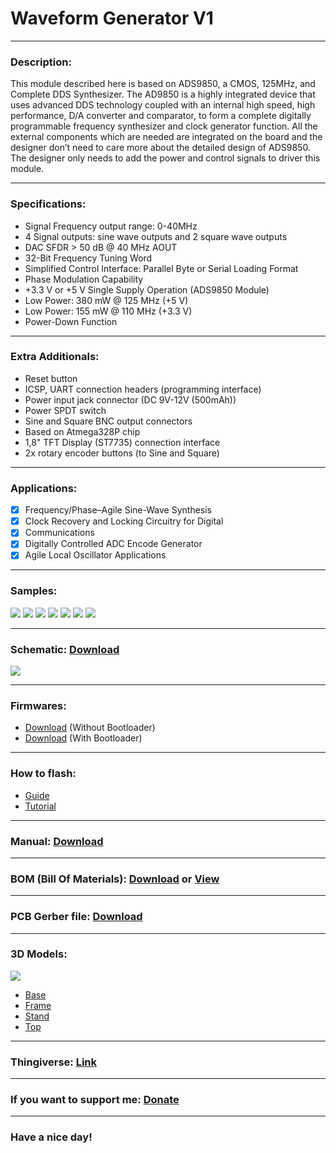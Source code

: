 # Waveform Generator V1

---

### Description:

This module described here is based on ADS9850, a CMOS, 125MHz, and Complete DDS Synthesizer. The AD9850 is a highly integrated device that uses advanced DDS technology coupled with an internal high speed, high performance, D/A converter and comparator, to form a complete digitally programmable frequency synthesizer and clock generator function. All the external components which are needed are integrated on the board and the designer don’t need to care more about the detailed design of ADS9850. The designer only needs to add the power and control signals to driver this module.

---

### Specifications:

- Signal Frequency output range: 0-40MHz
- 4 Signal outputs: sine wave outputs and 2 square wave outputs
- DAC SFDR > 50 dB @ 40 MHz AOUT
- 32-Bit Frequency Tuning Word
- Simplified Control Interface: Parallel Byte or Serial Loading Format
- Phase Modulation Capability
- +3.3 V or +5 V Single Supply Operation (ADS9850 Module)
- Low Power: 380 mW @ 125 MHz (+5 V)
- Low Power: 155 mW @ 110 MHz (+3.3 V)
- Power-Down Function

---

### Extra Additionals:

- Reset button
- ICSP, UART connection headers (programming interface)
- Power input jack connector (DC 9V-12V (500mAh))
- Power SPDT switch
- Sine and Square BNC output connectors
- Based on Atmega328P chip
- 1,8" TFT Display (ST7735) connection interface
- 2x rotary encoder buttons (to Sine and Square)

---

### Applications:

- [x] Frequency/Phase–Agile Sine-Wave Synthesis
- [x] Clock Recovery and Locking Circuitry for Digital
- [x] Communications
- [x] Digitally Controlled ADC Encode Generator
- [x] Agile Local Oscillator Applications

---

### Samples:

![](https://github.com/drcyberg/Waveform_Generator_V1/blob/master/pictures/3.jpg)
![](https://github.com/drcyberg/Waveform_Generator_V1/blob/master/pictures/2.jpg)
![](https://github.com/drcyberg/Waveform_Generator_V1/blob/master/pictures/1.jpg)
![](https://github.com/drcyberg/Waveform_Generator_V1/blob/master/pictures/1khz_si.jpg)
![](https://github.com/drcyberg/Waveform_Generator_V1/blob/master/pictures/1khz_sq.jpg)
![](https://github.com/drcyberg/Waveform_Generator_V1/blob/master/pictures/1mhz_si.jpg)
![](https://github.com/drcyberg/Waveform_Generator_V1/blob/master/pictures/1mhz_sq.jpg)

---

### Schematic: [Download](https://github.com/drcyberg/Waveform_Generator_V1/blob/master/pictures/waveform_generator.pdf "Download")

![](https://github.com/drcyberg/Waveform_Generator_V1/blob/master/pictures/waveform_generator-1.jpg)

---

### Firmwares:

- [Download](https://github.com/drcyberg/Waveform_Generator_V1/blob/master/firmware/wfg_v1.hex "Firmware") (Without Bootloader)
- [Download](https://github.com/drcyberg/Waveform_Generator_V1/blob/master/firmware/wfg_v1_with_bootloader.hex "Firmware") (With Bootloader)

---

### How to flash:

- [Guide](https://www.arduino.cc/en/Guide/ArduinoISP "Guide")
- [Tutorial](https://www.arduino.cc/en/tutorial/arduinoISP "Tutorial")

---

### Manual: [Download](https://github.com/drcyberg/Waveform_Generator_V1/blob/master/pictures/ad9850.pdf "Manual")

---

### BOM (Bill Of Materials): [Download](https://github.com/drcyberg/Waveform_Generator_V1/blob/master/pictures/waveform_generator.xlsx "Link") or [View](https://docs.zoho.eu/sheet/published.do?rid=4giszd4cce01cc18e43eeb01cfa9d0c18318f "View")

---

### PCB Gerber file: [Download](https://github.com/drcyberg/Waveform_Generator_V1/blob/master/manufacturing/wfg_v1.zip "Download")

---

### 3D Models:

![](https://github.com/drcyberg/Waveform_Generator_V1/blob/master/pictures/Assembled.jpg)

- [Base](https://github.com/drcyberg/Waveform_Generator_V1/blob/master/stl/base.stl "Base")
- [Frame](https://github.com/drcyberg/Waveform_Generator_V1/blob/master/stl/frame.stl "Frame")
- [Stand](https://github.com/drcyberg/Waveform_Generator_V1/blob/master/stl/stand.stl "Stand")
- [Top](https://github.com/drcyberg/Waveform_Generator_V1/blob/master/stl/top.stl "Top")

---

### Thingiverse: [Link](https://www.thingiverse.com/thing:4544577 "Link")

---

### If you want to support me: [Donate](https://www.paypal.me/Kunee82 "Donate")

---

### Have a nice day!
